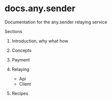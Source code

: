 # docs.any.sender
Documentation for the any.sender relaying service

Sections
1. Introduction, why what how
2. Concepts
2. Payment
3. Relaying
    * Api
    * Client

4. Recipes





